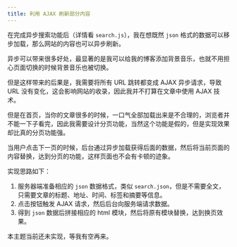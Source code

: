 ```yaml
---
title: 利用 AJAX 刷新部分内容
---
```


在完成异步搜索功能后（详情看 `search.js`），我在想既然 `json` 格式的数据可以移步加载，那么网站的内容也可以异步刷新。

异步可以带来很多好处，最显著的是我可以给我的博客添加背景音乐，也就不用担心页面切换的时候背景音乐也被切换。

但是这样带来的后果是，我需要将所有 URL 跳转都变成 AJAX 异步请求，导致 URL 没有变化，这会影响网站的收录，因此我并不打算在文章中使用 AJAX 技术。

但是在首页，当你的文章很多的时候，一口气全部加载出来是不合理的，浏览者并不能一下子看完，因此我需要设计分页功能，当然这个功能是假的，但是实现效果却比真的分页功能强。

当用户点击下一页的时候，后台通过异步加载获得后面的数据，然后将当前页面的内容替换，达到分页的功能，这样页面也不会有卡顿的迹象。

实现思路如下：

1. 服务器端准备相应的 `json` 数据格式，类似 `search.json`，但是不需要全文，只需要文章的标题、地址、时间、标签和摘要等信息。
2. 点击按钮触发 AJAX 请求，然后后台向服务端请求数据。
3. 得到 `json` 数据后拼接相应的 html 模块，然后将原有模块替换，达到换页效果。

本主题当前还未实现，等我有空再来。